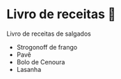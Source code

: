# Livro de receitas 🐔

Livro de receitas de salgados

 - Strogonoff de frango
 - Pavê
 - Bolo de Cenoura
 - Lasanha